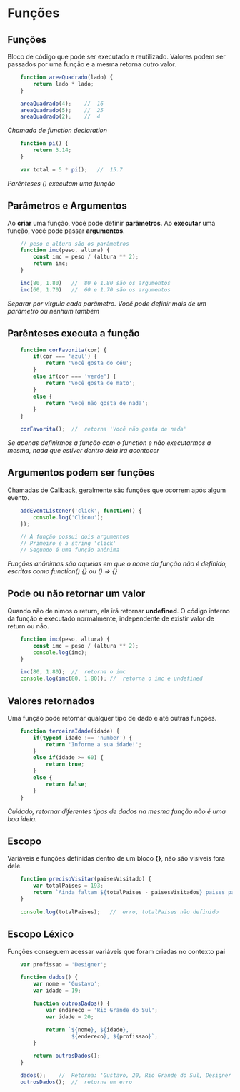 # Funções

## Funções

Bloco de código que pode ser executado e reutilizado. Valores
podem ser passados por uma função e a mesma retorna outro
valor.

```js
    function areaQuadrado(lado) {
        return lado * lado;
    }

    areaQuadrado(4);    //  16
    areaQuadrado(5);    //  25
    areaQuadrado(2);    //  4
```

*Chamada de function declaration*

```js
    function pi() {
        return 3.14;
    }

    var total = 5 * pi();   //  15.7
```

*Parênteses () executam uma função*

## Parâmetros e Argumentos

Ao **criar** uma função, você pode definir **parâmetros**.
Ao **executar** uma função, você pode passar **argumentos**.

```js
    // peso e altura são os parâmetros
    function imc(peso, altura) {
        const imc = peso / (altura ** 2);
        return imc;
    }

    imc(80, 1.80)   //  80 e 1.80 são os argumentos
    imc(60, 1.70)   //  60 e 1.70 são os argumentos
```

*Separar por vírgula cada*
*parâmetro. Você pode definir*
*mais de um parâmetro ou nenhum*
*também*

## Parênteses executa a função

```js
    function corFavorita(cor) {
        if(cor === 'azul') {
            return 'Você gosta do céu';
        }
        else if(cor === 'verde') {
            return 'Você gosta de mato';
        }
        else {
            return 'Você não gosta de nada';
        }
    }

    corFavorita();  //  retorna 'Você não gosta de nada'
```

*Se apenas definirmos a função*
*com o function e não executarmos*
*a mesma, nada que estiver dentro*
*dela irá acontecer*

## Argumentos podem ser funções

Chamadas de Callback, geralmente são funções que ocorrem após
algum evento.

```js
    addEventListener('click', function() {
        console.log('Clicou');
    });

    // A função possui dois argumentos
    // Primeiro é a string 'click'
    // Segundo é uma função anônima
```

*Funções anônimas são aquelas em*
*que o nome da função não é*
*definido, escritas como*
*function() {} ou () => {}*

## Pode ou não retornar um valor

Quando não de nimos o return, ela irá retornar **undefined**.
O código interno da função é executado normalmente, independente
de existir valor de return ou não.

```js
    function imc(peso, altura) {
        const imc = peso / (altura ** 2);
        console.log(imc);
    }

    imc(80, 1.80);  //  retorna o imc
    console.log(imc(80, 1.80)); //  retorna o imc e undefined
```

## Valores retornados

Uma função pode retornar qualquer tipo de dado e até outras
funções.

```js
    function terceiraIdade(idade) {
        if(typeof idade !== 'number') {
            return 'Informe a sua idade!';
        }
        else if(idade >= 60) {
            return true;
        }
        else {
            return false;
        }
    }
```

*Cuidado, retornar diferentes*
*tipos de dados na mesma função*
*não é uma boa ideia.*

## Escopo

Variáveis e funções definidas dentro de um bloco **{}**, não são
visíveis fora dele.

```js
    function precisoVisitar(paisesVisitado) {
        var totalPaises = 193;
        return `Ainda faltam ${totalPaises - paisesVisitados} paises para visitar`;
    }

    console.log(totalPaises);   //  erro, totalPaises não definido
```

## Escopo Léxico

Funções conseguem acessar variáveis que foram criadas no
contexto **pai**

```js
    var profissao = 'Designer';

    function dados() {
        var nome = 'Gustavo';
        var idade = 19;

        function outrosDados() {
            var endereco = 'Rio Grande do Sul';
            var idade = 20;

            return `${nome}, ${idade},
                    ${endereco}, ${profissao}`;
        }

        return outrosDados();
    }

    dados();    //  Retorna: 'Gustavo, 20, Rio Grande do Sul, Designer'
    outrosDados();  //  retorna um erro
```